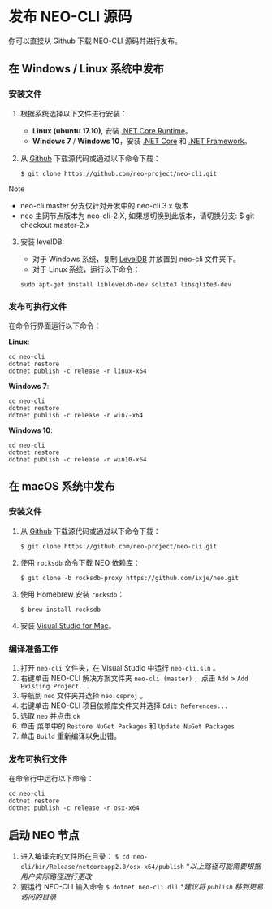 # 发布 NEO-CLI 源码 

你可以直接从 Github 下载 NEO-CLI 源码并进行发布。

## 在 Windows / Linux 系统中发布

### 安装文件

1. 根据系统选择以下文件进行安装： 
   - **Linux (ubuntu 17.10)**, 安装 [.NET Core Runtime](https://www.microsoft.com/net/download/linux)。
   - **Windows 7** / **Windows 10**，安装 [.NET Core](<https://www.microsoft.com/net/download/windows>) 和 [.NET Framework](https://www.microsoft.com/net/download/windows)。

2. 从 [Github](https://github.com/neo-project/neo-cli.git) 下载源代码或通过以下命令下载：

   ```
   $ git clone https://github.com/neo-project/neo-cli.git
   ```
> [!Note]
>
> - neo-cli master 分支仅针对开发中的 neo-cli 3.x 版本
> - neo 主网节点版本为 neo-cli-2.X, 如果想切换到此版本，请切换分支: $ git checkout master-2.x

3. 安装 levelDB:

   - 对于 Windows 系统，复制 [LevelDB](https://github.com/neo-project/leveldb) 并放置到 neo-cli 文件夹下。
   - 对于 Linux 系统，运行以下命令：

   ```
   sudo apt-get install libleveldb-dev sqlite3 libsqlite3-dev
   ```

### 发布可执行文件

在命令行界面运行以下命令：

**Linux**:

```
cd neo-cli
dotnet restore
dotnet publish -c release -r linux-x64
```

**Windows 7**:

```
cd neo-cli
dotnet restore
dotnet publish -c release -r win7-x64
```

**Windows 10**:

```
cd neo-cli
dotnet restore
dotnet publish -c release -r win10-x64
```

## 在 macOS 系统中发布

### 安装文件

1. 从 [Github](https://github.com/neo-project/neo-cli.git) 下载源代码或通过以下命令下载：

   ```
   $ git clone https://github.com/neo-project/neo-cli.git
   ```

2. 使用 `rocksdb` 命令下载 NEO 依赖库：

   ```
   $ git clone -b rocksdb-proxy https://github.com/ixje/neo.git
   ```

3. 使用 Homebrew 安装 `rocksdb`：

   ```
   $ brew install rocksdb
   ```

4. 安装 [Visual Studio for Mac](https://www.visualstudio.com/vs/mac/)。

### 编译准备工作

1. 打开 `neo-cli` 文件夹，在 Visual Studio 中运行 `neo-cli.sln` 。
2. 右键单击 NEO-CLI 解决方案文件夹 `neo-cli (master)` ，点击 `Add` > `Add Existing Project...`
3. 导航到 `neo` 文件夹并选择  `neo.csproj` 。
4. 右键单击 NEO-CLI 项目依赖库文件夹并选择 `Edit References...`
5. 选取 `neo` 并点击 `ok`
6. 单击 菜单中的 `Restore NuGet Packages` 和 `Update NuGet Packages`
7. 单击  `Build` 重新编译以免出错。

### 发布可执行文件

在命令行中运行以下命令：

```
cd neo-cli
dotnet restore
dotnet publish -c release -r osx-x64
```

## 启动 NEO 节点

1. 进入编译完的文件所在目录：
   `$ cd neo-cli/bin/Release/netcoreapp2.0/osx-x64/publish`
   **以上路径可能需要根据用户实际路径进行更改*
2. 要运行 NEO-CLI 输入命令 `$ dotnet neo-cli.dll`
   **建议将 `publish` 移到更易访问的目录*

